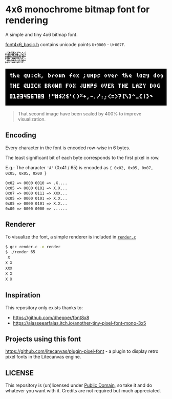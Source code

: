 # 4x6 monochrome bitmap font for rendering

A simple and tiny 4x6 bitmap font.

[font4x6_basic.h](font4x6_basic.h) contains unicode points `U+0000` - `U+007F`.

![](images/font.png)

![](images/showcase.png)

> That second image have been scaled by 400% to improve visualization.

## Encoding

Every character in the font is encoded row-wise in 6 bytes.

The least significant bit of each byte corresponds to the first pixel in row.

E.g.: The character `'A'` (0x41 / 65) is encoded as `{ 0x02, 0x05, 0x07, 0x05, 0x05, 0x00 }`

```
0x02 => 0000 0010 => .X....
0x05 => 0000 0101 => X.X...
0x07 => 0000 0111 => XXX...
0x05 => 0000 0101 => X.X...
0x05 => 0000 0101 => X.X...
0x00 => 0000 0000 => ......
```

## Renderer

To visualize the font, a simple renderer is included in [`render.c`](render.c)

```sh
$ gcc render.c -o render
$ ./render 65
 X
X X
XXX
X X
X X
```

## Inspiration

This repository only exists thanks to:

- https://github.com/dhepper/font8x8
- https://alasseearfalas.itch.io/another-tiny-pixel-font-mono-3x5

## Projects using this font

https://github.com/litecanvas/plugin-pixel-font - a plugin to display retro pixel fonts in the Litecanvas engine.

## LICENSE

This repository is (un)licensed under [Public Domain](LICENSE), so take it and do whatever you want with it. Credits are not required but much appreciated.
